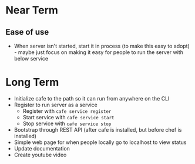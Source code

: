 # Near Term

## Ease of use
* When server isn't started, start it in process (to make this easy to adopt) - maybe just focus on making it easy for people to run the server with below service

# Long Term

* Initialize cafe to the path so it can run from anywhere on the CLI
* Register to run server as a service
  - Register with `cafe service register`
  - Start service with `cafe service start`
  - Stop service with `cafe service stop`
* Bootstrap through REST API (after cafe is installed, but before chef is installed)
* Simple web page for when people locally go to localhost to view status
* Update documentation
* Create youtube video